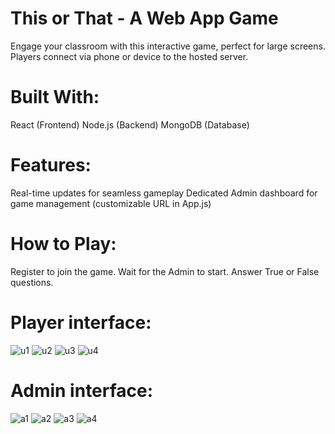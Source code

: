 # This or That - A Web App Game

Engage your classroom with this interactive game, perfect for large screens. Players connect via phone or device to the hosted server.

# Built With:
React (Frontend)
Node.js (Backend)
MongoDB (Database)

# Features:
Real-time updates for seamless gameplay
Dedicated Admin dashboard for game management (customizable URL in App.js)

# How to Play:
Register to join the game.
Wait for the Admin to start.
Answer True or False questions.


# Player interface:
![u1](https://github.com/user-attachments/assets/b0148abc-810e-4a49-8fd5-c9c3cdc635d4)
![u2](https://github.com/user-attachments/assets/233acb3e-286d-4bdc-aaec-2a8b0a44375d)
![u3](https://github.com/user-attachments/assets/2fa0b902-702e-47a5-81bf-b12287ffd17e)
![u4](https://github.com/user-attachments/assets/e5d7a785-c383-426b-a446-c4245f12b66a)

# Admin interface:
![a1](https://github.com/user-attachments/assets/658f5f5a-4353-47d3-8f2f-a4c27b0fc52c)
![a2](https://github.com/user-attachments/assets/f541bab7-7425-4cb5-92a3-82d2bfa02b64)
![a3](https://github.com/user-attachments/assets/831fd544-0c84-41b3-8c93-f1e1256e24ca)
![a4](https://github.com/user-attachments/assets/32fabc4c-8d36-4530-aeb4-673c8e6d911a)
